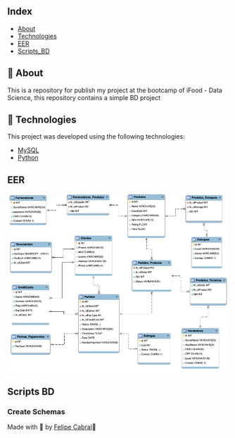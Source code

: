 ## Index
* [About](#ancora1)
* [Technologies](#ancora2)
* [EER](#ancora3)
* [Scripts_BD](#ancora4)

## 💭 About
<a id="#ancora1"></a>
This is a repository for publish my project at the bootcamp of iFood - Data Science, this repository contains a simple BD project

## 🧪 Technologies
<a id="#ancora2"></a>
This project was developed using the following technologies:

- [MySQL](https://www.mysql.com/)
- [Python](https://www.python.org/)

## EER
<a id="#ancora3"></a>
![img](assets/Ecommerce_EER.png)

## Scripts BD
<a id="#ancora4"></a>

### Create Schemas

<a href="assets/criandoTabelaSQL.py"></a>




Made with 💜 by [Felipe Cabral](https://github.com/FCabral07)👋